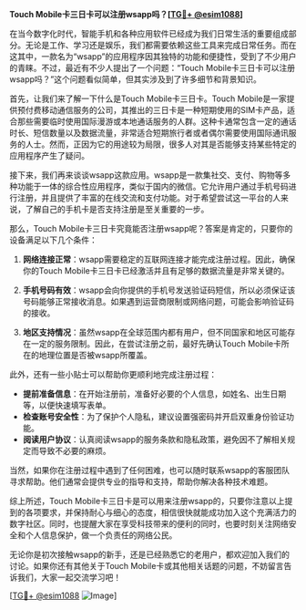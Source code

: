 **Touch Mobile卡三日卡可以注册wsapp吗？[[TG💪+ @esim1088](https://t.me/s/esim1088)]**

在当今数字化时代，智能手机和各种应用软件已经成为我们日常生活的重要组成部分。无论是工作、学习还是娱乐，我们都需要依赖这些工具来完成日常任务。而在这其中，一款名为“wsapp”的应用程序因其独特的功能和便捷性，受到了不少用户的青睐。不过，最近有不少人提出了一个问题：“Touch Mobile卡三日卡可以注册wsapp吗？”这个问题看似简单，但其实涉及到了许多细节和背景知识。

首先，让我们来了解一下什么是Touch Mobile卡三日卡。Touch Mobile是一家提供预付费移动通信服务的公司，其推出的三日卡是一种短期使用的SIM卡产品，适合那些需要临时使用国际漫游或本地通话服务的人群。这种卡通常包含一定的通话时长、短信数量以及数据流量，非常适合短期旅行者或者偶尔需要使用国际通讯服务的人士。然而，正因为它的用途较为局限，很多人对其是否能够支持某些特定的应用程序产生了疑问。

接下来，我们再来谈谈wsapp这款应用。wsapp是一款集社交、支付、购物等多种功能于一体的综合性应用程序，类似于国内的微信。它允许用户通过手机号码进行注册，并且提供了丰富的在线交流和支付功能。对于希望尝试这一平台的人来说，了解自己的手机卡是否支持注册是至关重要的一步。

那么，Touch Mobile卡三日卡究竟能否注册wsapp呢？答案是肯定的，只要你的设备满足以下几个条件：

1. **网络连接正常**：wsapp需要稳定的互联网连接才能完成注册过程。因此，确保你的Touch Mobile卡三日卡已经激活并且有足够的数据流量是非常关键的。

2. **手机号码有效**：wsapp会向你提供的手机号发送验证码短信，所以必须保证该号码能够正常接收消息。如果遇到运营商限制或网络问题，可能会影响验证码的接收。

3. **地区支持情况**：虽然wsapp在全球范围内都有用户，但不同国家和地区可能存在一定的服务限制。因此，在尝试注册之前，最好先确认Touch Mobile卡所在的地理位置是否被wsapp所覆盖。

此外，还有一些小贴士可以帮助你更顺利地完成注册过程：

- **提前准备信息**：在开始注册前，准备好必要的个人信息，如姓名、出生日期等，以便快速填写表单。
- **检查账号安全性**：为了保护个人隐私，建议设置强密码并开启双重身份验证功能。
- **阅读用户协议**：认真阅读wsapp的服务条款和隐私政策，避免因不了解相关规定而导致不必要的麻烦。

当然，如果你在注册过程中遇到了任何困难，也可以随时联系wsapp的客服团队寻求帮助。他们通常会提供专业的指导和支持，帮助你解决各种技术难题。

综上所述，Touch Mobile卡三日卡是可以用来注册wsapp的，只要你注意以上提到的各项要求，并保持耐心与细心的态度，相信很快就能成功加入这个充满活力的数字社区。同时，也提醒大家在享受科技带来的便利的同时，也要时刻关注网络安全和个人信息保护，做一个负责任的网络公民。

无论你是初次接触wsapp的新手，还是已经熟悉它的老用户，都欢迎加入我们的讨论。如果你还有其他关于Touch Mobile卡或其他相关话题的问题，不妨留言告诉我们，大家一起交流学习吧！

[[TG💪+ @esim1088](https://t.me/s/esim1088) ![Image](https://i.postimg.cc/4NQfJmqS/Snipaste-2025-05-13-00-14-12.png)]